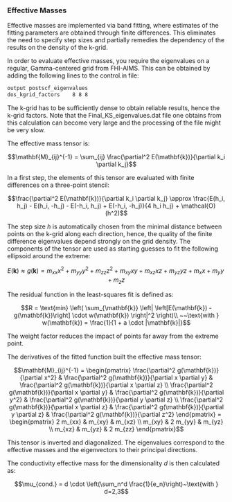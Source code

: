 ### Effective Masses

Effective masses are implemented via band fitting, where estimates of the fitting parameters are obtained through finite differences. This eliminates the need to specify step sizes and partially remedies the dependency of the results on the density of the k-grid.

In order to evaluate effective masses, you require the eigenvalues on a regular, Gamma-centered grid from FHI-AIMS. This can be obtained by adding the following lines to the control.in file:

```bash
output postscf_eigenvalues
dos_kgrid_factors    8 8 8
```

The k-grid has to be sufficiently dense to obtain reliable results, hence the k-grid factors. Note that the Final_KS_eigenvalues.dat file one obtains from this calculation can become very large and the processing of the file might be very slow.

The effective mass tensor is:

```math
\mathbf{M}_{ij}^{-1} = \sum_{ij} \frac{\partial^2 E(\mathbf{k})}{\partial k_i \partial k_j}
```

In a first step, the elements of this tensor are evaluated with finite differences on a three-point stencil:

```math
\frac{\partial^2 E(\mathbf{k})}{\partial k_i \partial k_j} 
\approx \frac{E(h_i, h_j) - E(h_i, -h_j) - E(-h_i, h_j) + E(-h_i, -h_j)}{4 h_i h_j} + \mathcal{O}(h^2)
```

The step size *h* is automatically chosen from the minimal distance between points on the k-grid along each direction, hence, the quality of the finite difference eigenvalues depend strongly on the grid density. The components of the tensor are used as starting guesses to fit the following ellipsoid around the extreme:

```math
E(\mathbf{k}) \approx g(\mathbf{k}) = m_{xx} x^2 + m_{yy} y^2 + m_{zz} z^2 + m_{xy} xy + m_{xz} xz + m_{yz} yz + m_x x + m_y y + m_z z
```

The residual function in the least-squares fit is defined as:

```math
R = \text{min} \left( \sum_{\mathbf{k}} \left| \left[E(\mathbf{k}) - g(\mathbf{k})\right] \cdot w(\mathbf{k}) \right|^2 \right)\\
~~\text{with } w(\mathbf{k}) = \frac{1}{1 + a \cdot |\mathbf{k}|}
```

The weight factor reduces the impact of points far away from the extreme point.

The derivatives of the fitted function built the effective mass tensor:

```math
\mathbf{M}_{ij}^{-1} = \begin{pmatrix} 
\frac{\partial^2 g(\mathbf{k})}{\partial x^2}          & \frac{\partial^2 g(\mathbf{k})}{\partial x \partial y} & \frac{\partial^2 g(\mathbf{k})}{\partial x \partial z} \\
\frac{\partial^2 g(\mathbf{k})}{\partial x \partial y} & \frac{\partial^2 g(\mathbf{k})}{\partial y^2}          & \frac{\partial^2 g(\mathbf{k})}{\partial y \partial z} \\
\frac{\partial^2 g(\mathbf{k})}{\partial x \partial z} & \frac{\partial^2 g(\mathbf{k})}{\partial y \partial z} & \frac{\partial^2 g(\mathbf{k})}{\partial z^2} 
\end{pmatrix}
=
\begin{pmatrix} 
2 m_{xx} & m_{xy} & m_{xz} \\
m_{xy} & 2 m_{yy} & m_{yz} \\
m_{xz} & m_{yz} & 2 m_{zz} 
\end{pmatrix}
```
  
This tensor is inverted and diagonalized. The eigenvalues correspond to the effective masses and the eigenvectors to their principal directions.

The conductivity effective mass for the dimensionality *d* is then calculated as:

```math
\mu_{cond.} = d \cdot \left(\sum_n^d \frac{1}{e_n}\right)~\text{with } d=2,3
```